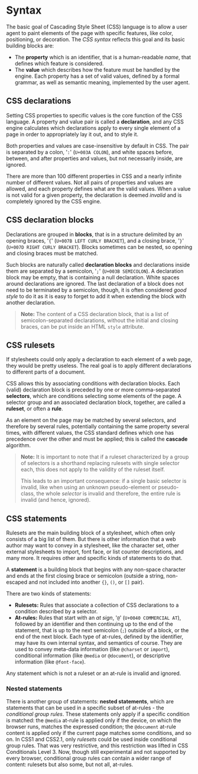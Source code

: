 # Syntax

The basic goal of Cascading Style Sheet (CSS) language is to allow a user agent to paint elements of the page with specific features, like color, positioning, or decoration. The _CSS syntax_ reflects this goal and its basic building blocks are:

- The **property** which is an identifier, that is a human-readable _name_, that defines which feature is considered.
- The **value** which describes how the feature must be handled by the engine. Each property has a set of valid values, defined by a formal grammar, as well as semantic meaning, implemented by the user agent.

## CSS declarations

Setting CSS properties to specific values is the core function of the CSS language. A property and value pair is called a **declaration**, and any CSS engine calculates which declarations apply to every single element of a page in order to appropriately lay it out, and to style it.

Both properties and values are case-insensitive by default in CSS. The pair is separated by a colon, '`:`' (`U+003A COLON`), and white spaces before, between, and after properties and values, but not necessarily inside, are ignored.

There are more than 100 different properties in CSS and a nearly infinite number of different values. Not all pairs of properties and values are allowed, and each property defines what are the valid values. When a value is not valid for a given property, the declaration is deemed _invalid_ and is completely ignored by the CSS engine.

## CSS declaration blocks

Declarations are grouped in **blocks**, that is in a structure delimited by an opening braces, '`{`' (`U+007B LEFT CURLY BRACKET`), and a closing brace, '`}`' (`U+007D RIGHT CURLY BRACKET`). Blocks sometimes can be nested, so opening and closing braces must be matched.

Such blocks are naturally called **declaration blocks** and declarations inside them are separated by a semicolon, '`;`' (`U+003B SEMICOLON`). A declaration block may be empty, that is containing a null declaration. White spaces around declarations are ignored. The last declaration of a block does not need to be terminated by a semicolon, though, it is often considered _good style_ to do it as it is easy to forget to add it when extending the block with another declaration.

> **Note:** The content of a CSS declaration block, that is a list of semicolon-separated declarations, without the initial and closing braces, can be put inside an HTML `style` attribute.

## CSS rulesets

If stylesheets could only apply a declaration to each element of a web page, they would be pretty useless. The real goal is to apply different declarations to different parts of a document.

CSS allows this by associating conditions with declaration blocks. Each (valid) declaration block is preceded by one or more comma-separated **selectors**, which are conditions selecting some elements of the page. A selector group and an associated declaration block, together, are called a **ruleset**, or often a **rule**.

As an element on the page may be matched by several selectors, and therefore by several rules, potentially containing the same property several times, with different values, the CSS standard defines which one has precedence over the other and must be applied; this is called the **cascade** algorithm.

> **Note:** It is important to note that if a ruleset characterized by a group of selectors is a shorthand replacing rulesets with single selector each, this does not apply to the validity of the ruleset itself.
>
> This leads to an important consequence: if a single basic selector is invalid, like when using an unknown pseudo-element or pseudo-class, the whole _selector_ is invalid and therefore, the entire rule is invalid (and hence, ignored).

## CSS statements

Rulesets are the main building block of a stylesheet, which often only consists of a big list of them. But there is other information that a web author may want to convey in a stylesheet, like the character set, other external stylesheets to import, font face, or list counter descriptions, and many more. It requires other and specific kinds of statements to do that.

A **statement** is a building block that begins with any non-space character and ends at the first closing brace or semicolon (outside a string, non-escaped and not included into another `{}`, `()`, or `[]` pair).

There are two kinds of statements:

- **Rulesets:** Rules that associate a collection of CSS declarations to a condition described by a selector.
- **At-rules:** Rules that start with an _at sign_, '`@`' (`U+0040 COMMERCIAL AT`), followed by an identifier and then continuing up to the end of the statement, that is up to the next semicolon (`;`) outside of a block, or the end of the next block. Each type of at-rules, defined by the identifier, may have its own internal syntax, and semantics of course. They are used to convey meta-data information (like `@charset` or `import`), conditional information (like `@media` or `@document`), or descriptive information (like `@font-face`).

Any statement which is not a ruleset or an at-rule is invalid and ignored.

### Nested statements

There is another group of statements: **nested statements**, which are statements that can be used in a specific subset of at-rules - the _conditional group rules_. These statements only apply if a specific condition is matched: the `@media` at-rule is applied only if the device, on which the browser runs, matches the expressed condition; the `@document` at-rule content is applied only if the current page matches some conditions, and so on. In CSS1 and CSS2.1, only _rulesets_ could be used inside conditional group rules. That was very restrictive, and this restriction was lifted in CSS Conditionals Level 3. Now, though still experimental and not supported by every browser, conditional group rules can contain a wider range of content: rulesets but also some, but not all, at-rules.
